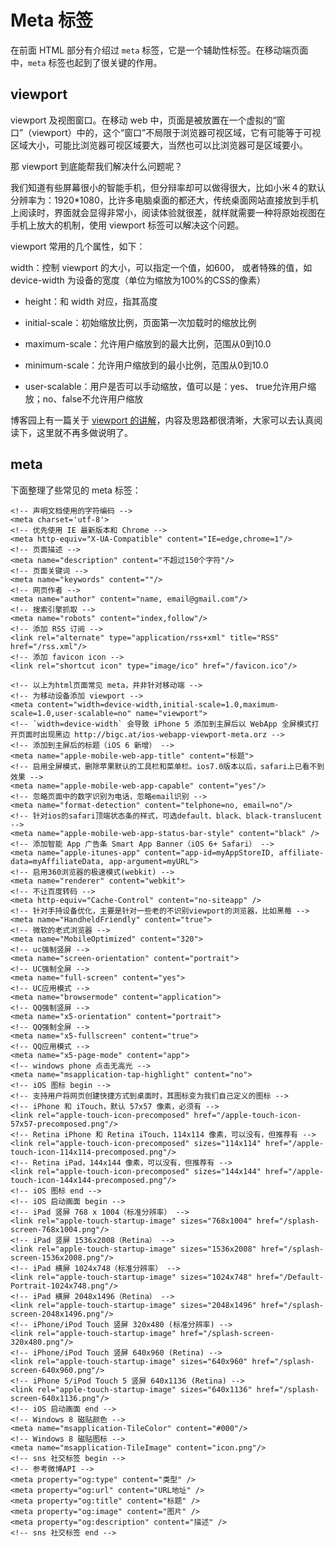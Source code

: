 # Meta 标签

在前面 HTML 部分有介绍过 `meta` 标签，它是一个辅助性标签。在移动端页面中，`meta` 标签也起到了很关键的作用。

## viewport

viewport 及视图窗口。在移动 web 中，页面是被放置在一个虚拟的“窗口”（viewport）中的，这个“窗口”不局限于浏览器可视区域，它有可能等于可视区域大小，可能比浏览器可视区域要大，当然也可以比浏览器可是区域要小。

那 viewport 到底能帮我们解决什么问题呢？

我们知道有些屏幕很小的智能手机，但分辩率却可以做得很大，比如小米４的默认分辨率为：1920\*1080，比许多电脑桌面的都还大，传统桌面网站直接放到手机上阅读时，界面就会显得非常小，阅读体验就很差，就样就需要一种将原始视图在手机上放大的机制，使用 viewport 标签可以解决这个问题。

viewport 常用的几个属性，如下：

width：控制 viewport 的大小，可以指定一个值，如600， 或者特殊的值，如 device-width 为设备的宽度（单位为缩放为100%的CSS的像素）

* height：和 width 对应，指其高度

* initial-scale：初始缩放比例，页面第一次加载时的缩放比例

* maximum-scale：允许用户缩放到的最大比例，范围从0到10.0

* minimum-scale：允许用户缩放到的最小比例，范围从0到10.0

* user-scalable：用户是否可以手动缩放，值可以是：yes、 true允许用户缩放；no、false不允许用户缩放


博客园上有一篇关于 [viewport 的讲解](https://www.cnblogs.com/2050/p/3877280.html)，内容及思路都很清晰，大家可以去认真阅读下，这里就不再多做说明了。

## meta

下面整理了些常见的 meta 标签：

    <!-- 声明文档使用的字符编码 -->
    <meta charset='utf-8'>
    <!-- 优先使用 IE 最新版本和 Chrome -->
    <meta http-equiv="X-UA-Compatible" content="IE=edge,chrome=1"/>
    <!-- 页面描述 -->
    <meta name="description" content="不超过150个字符"/>
    <!-- 页面关键词 -->
    <meta name="keywords" content=""/>
    <!-- 网页作者 -->
    <meta name="author" content="name, email@gmail.com"/>
    <!-- 搜索引擎抓取 -->
    <meta name="robots" content="index,follow"/>
    <!-- 添加 RSS 订阅 -->
    <link rel="alternate" type="application/rss+xml" title="RSS" href="/rss.xml"/>
    <!-- 添加 favicon icon -->
    <link rel="shortcut icon" type="image/ico" href="/favicon.ico"/>

    <!-- 以上为html页面常见 meta，并非针对移动端 -->
    <!-- 为移动设备添加 viewport -->
    <meta content="width=device-width,initial-scale=1.0,maximum-scale=1.0,user-scalable=no" name="viewport">
    <!-- `width=device-width` 会导致 iPhone 5 添加到主屏后以 WebApp 全屏模式打开页面时出现黑边 http://bigc.at/ios-webapp-viewport-meta.orz -->
    <!-- 添加到主屏后的标题（iOS 6 新增） -->
    <meta name="apple-mobile-web-app-title" content="标题">
    <!-- 启用全屏模式，删除苹果默认的工具栏和菜单栏。ios7.0版本以后，safari上已看不到效果 -->
    <meta name="apple-mobile-web-app-capable" content="yes"/>
    <!-- 忽略页面中的数字识别为电话，忽略email识别 -->
    <meta name="format-detection" content="telphone=no, email=no"/>
    <!-- 针对ios的safari顶端状态条的样式，可选default、black、black-translucent -->
    <meta name="apple-mobile-web-app-status-bar-style" content="black" />
    <!-- 添加智能 App 广告条 Smart App Banner（iOS 6+ Safari） -->
    <meta name="apple-itunes-app" content="app-id=myAppStoreID, affiliate-data=myAffiliateData, app-argument=myURL">
    <!-- 启用360浏览器的极速模式(webkit) -->
    <meta name="renderer" content="webkit">
    <!-- 不让百度转码 -->
    <meta http-equiv="Cache-Control" content="no-siteapp" />
    <!-- 针对手持设备优化，主要是针对一些老的不识别viewport的浏览器，比如黑莓 -->
    <meta name="HandheldFriendly" content="true">
    <!-- 微软的老式浏览器 -->
    <meta name="MobileOptimized" content="320">
    <!-- uc强制竖屏 -->
    <meta name="screen-orientation" content="portrait">
    <!-- UC强制全屏 -->
    <meta name="full-screen" content="yes">
    <!-- UC应用模式 -->
    <meta name="browsermode" content="application">
    <!-- QQ强制竖屏 -->
    <meta name="x5-orientation" content="portrait">
    <!-- QQ强制全屏 -->
    <meta name="x5-fullscreen" content="true">
    <!-- QQ应用模式 -->
    <meta name="x5-page-mode" content="app">
    <!-- windows phone 点击无高光 -->
    <meta name="msapplication-tap-highlight" content="no">
    <!-- iOS 图标 begin -->
    <!-- 支持用户将网页创建快捷方式到桌面时，其图标变为我们自己定义的图标 -->
    <!-- iPhone 和 iTouch，默认 57x57 像素，必须有 -->
    <link rel="apple-touch-icon-precomposed" href="/apple-touch-icon-57x57-precomposed.png"/>
    <!-- Retina iPhone 和 Retina iTouch，114x114 像素，可以没有，但推荐有 -->
    <link rel="apple-touch-icon-precomposed" sizes="114x114" href="/apple-touch-icon-114x114-precomposed.png"/>
    <!-- Retina iPad，144x144 像素，可以没有，但推荐有 -->
    <link rel="apple-touch-icon-precomposed" sizes="144x144" href="/apple-touch-icon-144x144-precomposed.png"/>
    <!-- iOS 图标 end -->
    <!-- iOS 启动画面 begin -->
    <!-- iPad 竖屏 768 x 1004（标准分辨率） -->
    <link rel="apple-touch-startup-image" sizes="768x1004" href="/splash-screen-768x1004.png"/>
    <!-- iPad 竖屏 1536x2008（Retina） -->
    <link rel="apple-touch-startup-image" sizes="1536x2008" href="/splash-screen-1536x2008.png"/>
    <!-- iPad 横屏 1024x748（标准分辨率） -->
    <link rel="apple-touch-startup-image" sizes="1024x748" href="/Default-Portrait-1024x748.png"/>
    <!-- iPad 横屏 2048x1496（Retina） -->
    <link rel="apple-touch-startup-image" sizes="2048x1496" href="/splash-screen-2048x1496.png"/>
    <!-- iPhone/iPod Touch 竖屏 320x480 (标准分辨率) -->
    <link rel="apple-touch-startup-image" href="/splash-screen-320x480.png"/>
    <!-- iPhone/iPod Touch 竖屏 640x960 (Retina) -->
    <link rel="apple-touch-startup-image" sizes="640x960" href="/splash-screen-640x960.png"/>
    <!-- iPhone 5/iPod Touch 5 竖屏 640x1136 (Retina) -->
    <link rel="apple-touch-startup-image" sizes="640x1136" href="/splash-screen-640x1136.png"/>
    <!-- iOS 启动画面 end -->
    <!-- Windows 8 磁贴颜色 -->
    <meta name="msapplication-TileColor" content="#000"/>
    <!-- Windows 8 磁贴图标 -->
    <meta name="msapplication-TileImage" content="icon.png"/>
    <!-- sns 社交标签 begin -->
    <!-- 参考微博API -->
    <meta property="og:type" content="类型" />
    <meta property="og:url" content="URL地址" />
    <meta property="og:title" content="标题" />
    <meta property="og:image" content="图片" />
    <meta property="og:description" content="描述" />
    <!-- sns 社交标签 end -->

